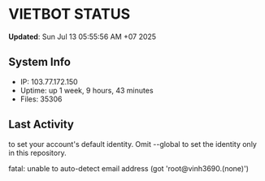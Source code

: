 # VIETBOT STATUS
**Updated**: Sun Jul 13 05:55:56 AM +07 2025

## System Info
- IP: 103.77.172.150
- Uptime: up 1 week, 9 hours, 43 minutes
- Files: 35306

## Last Activity

to set your account's default identity.
Omit --global to set the identity only in this repository.

fatal: unable to auto-detect email address (got 'root@vinh3690.(none)')
